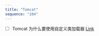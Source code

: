 ```yaml
---
title: "Tomcat"
sequence: "104"
---
```


- [ ] Tomcat 为什么要使用自定义类加载器 [Link](https://www.bilibili.com/video/BV1EN411e77V/?p=8)
